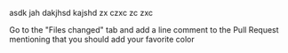 asdk jah dakjhsd kajshd 
zx czxc zc zxc 


Go to the "Files changed" tab and add a line comment to the Pull Request mentioning that you should add your favorite color
